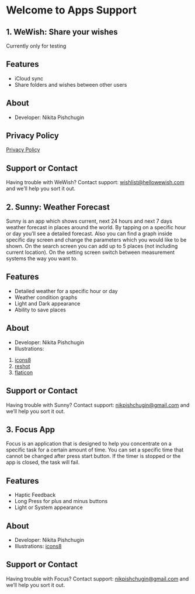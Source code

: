 # Welcome to Apps Support

## 1. WeWish: Share your wishes
Currently only for testing

## Features
- iCloud sync
- Share folders and wishes between other users

## About
- Developer: Nikita Pishchugin

## Privacy Policy
<a href="wewishprivacypolicy.md">Privacy Policy</a>

## Support or Contact
Having trouble with WeWish? Contact support: wishlist@hellowewish.com and we’ll help you sort it out.

## 2. Sunny: Weather Forecast
Sunny is an app which shows current, next 24 hours and next 7 days weather forecast in places around the world. By tapping on a specific hour or day you’ll see a detailed forecast. Also you can find a graph inside specific day screen and change the parameters which you would like to be shown. On the search screen you can add up to 5 places (not including current location). On the setting screen switch between measurement systems the way you want to.

## Features
- Detailed weather for a specific hour or day
- Weather condition graphs
- Light and Dark appearance 
- Ability to save places

## About
- Developer: Nikita Pishchugin
- Illustrations: 
1. [icons8](https://icons8.com)
2. [reshot](https://www.reshot.com)
3. [flaticon](https://www.flaticon.com)

## Support or Contact
Having trouble with Sunny? Contact support: nikpishchugin@gmail.com and we’ll help you sort it out.

## 3. Focus App
Focus is an application that is designed to help you concentrate on a specific task for a certain amount of time. 
You can set a specific time that cannot be changed after press start button. If the timer is stopped or the app is closed, the task will fail.

## Features 
- Haptic Feedback 
- Long Press for plus and minus buttons
- Light or System appearance  

## About
- Developer: Nikita Pishchugin
- Illustrations: [icons8](https://icons8.com)

## Support or Contact
Having trouble with Focus? Contact support: nikpishchugin@gmail.com and we’ll help you sort it out.
